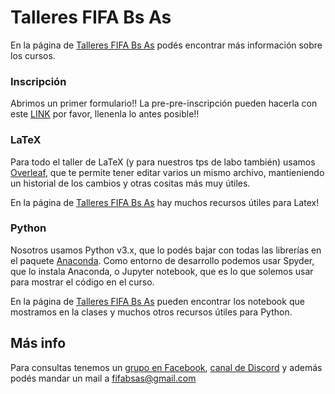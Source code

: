 # Talleres FIFA Bs As
En la página de [Talleres FIFA Bs As](https://fifabsas.github.io/talleresfifabsas/) podés encontrar más información sobre los cursos.

### Inscripción
<!-- Las inscripciones para el segundo cuatrimestre de 2021 ya cerraron. Te esperamos la próxima edición!! -->
Abrimos un primer formulario!!
La pre-pre-inscripción pueden hacerla con este [LINK](https://forms.gle/MdB47gyGxdfKcKX47) por favor, llenenla lo antes posible!!

### LaTeX
Para todo el taller de LaTeX (y para nuestros tps de labo también) usamos [Overleaf](https://www.overleaf.com/), que te permite tener editar varios un mismo archivo, mantieniendo un historial de los cambios y otras cositas más muy útiles.

En la página de [Talleres FIFA Bs As](https://fifabsas.github.io/talleresfifabsas/) hay muchos recursos útiles para Latex!

### Python
Nosotros usamos Python v3.x, que lo podés bajar con todas las librerías en el paquete [Anaconda](https://www.anaconda.com/distribution/#download-section). Como entorno de desarrollo podemos usar Spyder, que lo instala Anaconda, o Jupyter notebook, que es lo que solemos usar para mostrar el código en el curso.

En la página de [Talleres FIFA Bs As](https://fifabsas.github.io/talleresfifabsas/) pueden encontrar los notebook que mostramos en la clases y muchos otros recursos útiles para Python.

## Más info
Para consultas tenemos un [grupo en Facebook](https://www.facebook.com/groups/303815376436624/), [canal de Discord](https://discord.gg/bN2KeTu) y además podés mandar un mail a [fifabsas@gmail.com](mailto:fifabsas@gmail.com)
